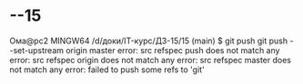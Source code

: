 # --15
Ома@pc2 MINGW64 /d/доки/IT-курс/ДЗ-15/15 (main)
$ git push git push --set-upstream origin master
error: src refspec push does not match any
error: src refspec origin does not match any
error: src refspec master does not match any
error: failed to push some refs to 'git'
